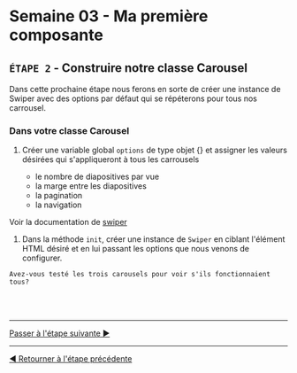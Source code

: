 # Semaine 03 - Ma première composante

## `ÉTAPE 2` - Construire notre classe Carousel

Dans cette prochaine étape nous ferons en sorte de créer une instance de Swiper avec des options par défaut qui se répéterons pour tous nos carrousel.

### Dans votre classe Carousel

1. Créer une variable global `options` de type objet {} et assigner les valeurs désirées qui s'appliqueront à tous les carrousels

   - le nombre de diapositives par vue
   - la marge entre les diapositives
   - la pagination
   - la navigation

Voir la documentation de [swiper](https://swiperjs.com/swiper-api)

1. Dans la méthode `init`, créer une instance de `Swiper` en ciblant l'élément HTML désiré et en lui passant les options que nous venons de configurer.

`Avez-vous testé les trois carousels pour voir s'ils fonctionnaient tous?`

<br><br><hr>

[Passer à l'étape suivante ▶](c.md)

<hr>

[◀ Retourner à l'étape précédente](a.md)
